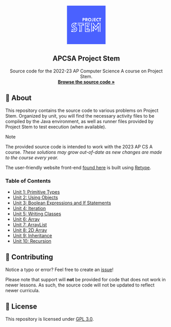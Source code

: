 <p align="center">
    <img src="/docs/static/icon.png" alt="Project Stem Logo" width="120" height="120">
    <h2 align="center">APCSA Project Stem</h1>
    <p align="center">
        Source code for the 2022-23 AP Computer Science A course on Project Stem.
        <br>
            <a href="https://ricky8k.github.io/APCSA-ProjectStem/"><strong>Browse the source code »</strong></a>
        <br>
    </p>
</p>

## 📃 About

This repository contains the source code to various problems on Project Stem. Organized by unit, you will find the necessary activity files to be compiled by the Java environment, as well as runner files provided by Project Stem to test execution (when available).

> [!NOTE]
> The provided source code is intended to work with the 2023 AP CS A course. *These solutions may grow out-of-date as new changes are made to the course every year.*

The user-friendly website front-end [found here](https://ricky8k.github.io/APCSA-ProjectStem/) is built using [Retype](https://retype.com).

### Table of Contents

- [Unit 1: Primitive Types](Unit-1)
- [Unit 2: Using Objects](Unit-2)
- [Unit 3: Boolean Expressions and If Statements](Unit-3)
- [Unit 4: Iteration](Unit-4)
- [Unit 5: Writing Classes](Unit-5)
- [Unit 6: Array](Unit-6)
- [Unit 7: ArrayList](Unit-7)
- [Unit 8: 2D Array](Unit-8)
- [Unit 9: Inheritance](Unit-9)
- [Unit 10: Recursion](Unit-10)

## 📝 Contributing

Notice a typo or error? Feel free to create an [issue](https://github.com/ricky8k/APCSA-ProjectStem/issues/new)!

Please note that support will **not** be provided for code that does not work in newer lessons. As such, the source code will not be updated to reflect newer curricula.

## 📜 License

This repository is licensed under [GPL 3.0](https://raw.githubusercontent.com/ricky8k/APCSA-ProjectStem/main/LICENSE).
